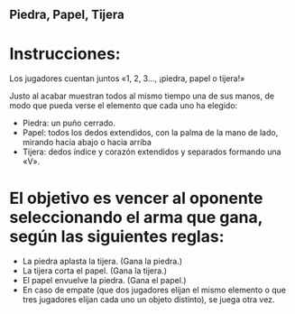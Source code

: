 ## Piedra, Papel, Tijera

# Instrucciones:

Los jugadores cuentan juntos «1, 2, 3…, ¡piedra, papel o tijera!»

Justo al acabar muestran todos al mismo tiempo una de sus manos, de modo que pueda verse el elemento que cada uno ha elegido:

- Piedra: un puño cerrado.
- Papel: todos los dedos extendidos, con la palma de la mano de lado, mirando hacia abajo o hacia arriba
- Tijera: dedos índice y corazón extendidos y separados formando una «V».

# El objetivo es vencer al oponente seleccionando el arma que gana, según las siguientes reglas:

- La piedra aplasta la tijera. (Gana la piedra.)
- La tijera corta el papel. (Gana la tijera.)
- El papel envuelve la piedra. (Gana el papel.)
- En caso de empate (que dos jugadores elijan el mismo elemento o que tres jugadores elijan cada uno un objeto distinto), se juega otra vez.